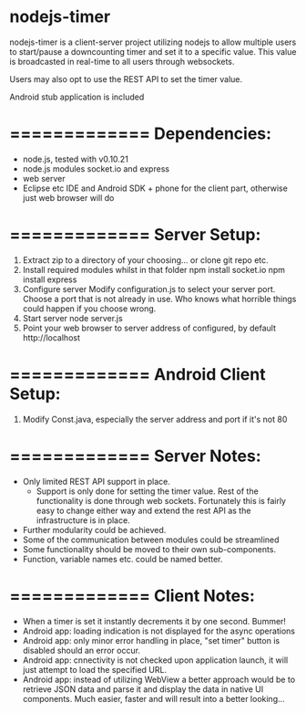 nodejs-timer
=============

nodejs-timer is a client-server project utilizing nodejs to allow multiple users to start/pause a downcounting timer and set it to a specific value. This value is broadcasted in real-time to all users through websockets. 

Users may also opt to use the REST API to set the timer value.

Android stub application is included



=============
Dependencies:
=============
  - node.js, tested with v0.10.21
  - node.js modules socket.io and express
  - web server
  - Eclipse etc IDE and Android SDK + phone for the client part, otherwise just web browser will do


=============
Server Setup:
=============
1. Extract zip to a directory of your choosing... or clone git repo etc.
2. Install required modules whilst in that folder
	npm install socket.io
	npm install express
3. Configure server
	Modify configuration.js to select your server port. Choose a port that is not already in use. Who knows what horrible things could happen if you choose wrong.
4. Start server
	node server.js
5. Point your web browser to server address of configured, by default http://localhost
    

=============
Android Client Setup:
=============
1.	Modify Const.java, especially the server address and port if it's not 80


=============
Server Notes:
=============
- Only limited REST API support in place. 
	- Support is only done for setting the timer value. Rest of the functionality is done through web sockets. Fortunately this is fairly easy to change either way and extend the rest API as the infrastructure is in place.
- Further modularity could be achieved.
- Some of the communication between modules could be streamlined
- Some functionality should be moved to their own sub-components.
- Function, variable names etc. could be named better.


=============
Client Notes:
=============
- When a timer is set it instantly decrements it by one second. Bummer!
- Android app: loading indication is not displayed for the async operations
- Android app: only minor error handling in place, "set timer" button is disabled should an error occur. 
- Android app: cnnectivity is not checked upon application launch, it will just attempt to load the specified URL.
- Android app: instead of utilizing WebView a better approach would be to retrieve JSON data and parse it and display the data in native UI components. Much easier, faster and will result into a better looking...
